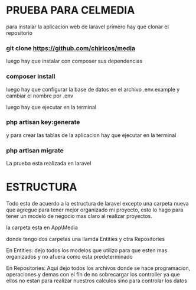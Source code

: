 # PRUEBA PARA CELMEDIA

para instalar la aplicacion web de laravel primero hay que clonar el repositorio

### git clone https://github.com/chiricos/media

luego hay que instalar con composer sus dependencias

### composer install

luego hay que configurar la base de datos en el archivo .env.example y cambiar el nombre por .env

luego hay que ejecutar en la terminal

### php artisan key:generate

y para crear las tablas de la aplicacion hay que ejecutar en la terminal

### php artisan migrate


La prueba esta realizada en laravel



# ESTRUCTURA

Todo esta de acuerdo a la estructura de laravel excepto una carpeta nueva que agregue
para tener mejor organizado mi proyecto, esto lo hago para tener un modelo de negocio
mas claro al realizar proyectos.

la carpeta esta en App\Media

donde tengo dos carpetas una llamda Entities y otra Repositories

En Entities: dejo todos los modelos que utilizo para que esten mas organizados y no afuera como esta predeterminado

En Repositories: Aquí dejo todos los archivos donde se hace programacion, operaciones y demas con el fin de no
sobrecargar los controller ya que ellos no estan para realizar nuestros calculos sino para controlar los datos